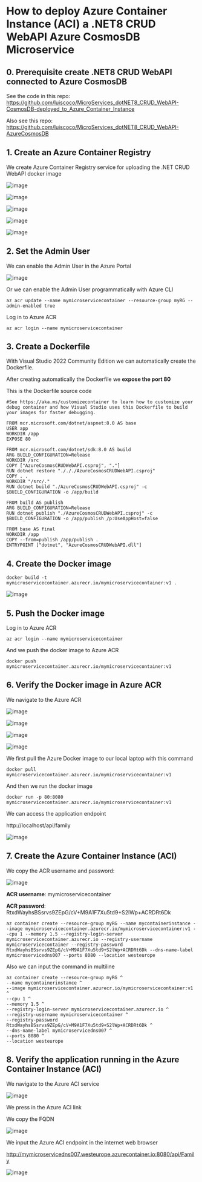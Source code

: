 # How to deploy Azure Container Instance (ACI) a .NET8 CRUD WebAPI Azure CosmosDB Microservice

## 0. Prerequisite create .NET8 CRUD WebAPI connected to Azure CosmosDB

See the code in this repo: https://github.com/luiscoco/MicroServices_dotNET8_CRUD_WebAPI-CosmosDB-deployed_to_Azure_Container_Instance

Also see this repo: https://github.com/luiscoco/MicroServices_dotNET8_CRUD_WebAPI-AzureCosmosDB

## 1. Create an Azure Container Registry

We create Azure Container Registry service for uploading the .NET CRUD WebAPI docker image

![image](https://github.com/luiscoco/MicroServices_dotNET8_CRUD_WebAPI-CosmosDB-deployed_to_Azure_Container_Instance/assets/32194879/38684cb4-6405-4516-a2d5-8c2b5fd9dddb)

![image](https://github.com/luiscoco/MicroServices_dotNET8_CRUD_WebAPI-CosmosDB-deployed_to_Azure_Container_Instance/assets/32194879/a34a5018-1a6f-4dec-8182-5a763be38da0)

![image](https://github.com/luiscoco/MicroServices_dotNET8_CRUD_WebAPI-CosmosDB-deployed_to_Azure_Container_Instance/assets/32194879/e1604cbc-3bb6-43ea-b210-d6c6034c6f31)

![image](https://github.com/luiscoco/MicroServices_dotNET8_CRUD_WebAPI-CosmosDB-deployed_to_Azure_Container_Instance/assets/32194879/e0d0ab7e-ba80-4fd3-ba16-58913bc4b76e)

![image](https://github.com/luiscoco/MicroServices_dotNET8_CRUD_WebAPI-CosmosDB-deployed_to_Azure_Container_Instance/assets/32194879/bdccf3dc-114e-4758-bd1b-0c3996a91d9a)

## 2. Set the Admin User

We can enable the Admin User in the Azure Portal 

![image](https://github.com/luiscoco/MicroServices_dotNET8_CRUD_WebAPI-CosmosDB-deployed_to_Azure_Container_Instance/assets/32194879/3690cdf3-d6b3-4003-9716-6cbf0eee4a87)

Or we can enable the Admin User programmatically with Azure CLI

```
az acr update --name mymicroservicecontainer --resource-group myRG --admin-enabled true
```

Log in to Azure ACR

```
az acr login --name mymicroservicecontainer
```

## 3. Create a Dockerfile

With Visual Studio 2022 Community Edition we can automatically create the Dockerfile. 

After creating automatically the Dockerfile we **expose the port 80**

This is the Dockerfile source code

```
#See https://aka.ms/customizecontainer to learn how to customize your debug container and how Visual Studio uses this Dockerfile to build your images for faster debugging.

FROM mcr.microsoft.com/dotnet/aspnet:8.0 AS base
USER app
WORKDIR /app
EXPOSE 80

FROM mcr.microsoft.com/dotnet/sdk:8.0 AS build
ARG BUILD_CONFIGURATION=Release
WORKDIR /src
COPY ["AzureCosmosCRUDWebAPI.csproj", "."]
RUN dotnet restore "./././AzureCosmosCRUDWebAPI.csproj"
COPY . .
WORKDIR "/src/."
RUN dotnet build "./AzureCosmosCRUDWebAPI.csproj" -c $BUILD_CONFIGURATION -o /app/build

FROM build AS publish
ARG BUILD_CONFIGURATION=Release
RUN dotnet publish "./AzureCosmosCRUDWebAPI.csproj" -c $BUILD_CONFIGURATION -o /app/publish /p:UseAppHost=false

FROM base AS final
WORKDIR /app
COPY --from=publish /app/publish .
ENTRYPOINT ["dotnet", "AzureCosmosCRUDWebAPI.dll"]
```

## 4. Create the Docker image

```
docker build -t mymicroservicecontainer.azurecr.io/mymicroservicecontainer:v1 .
```

![image](https://github.com/luiscoco/MicroServices_dotNET8_CRUD_WebAPI-CosmosDB-deployed_to_Azure_Container_Instance/assets/32194879/d3cf3bae-4791-46ca-8ade-680c1d71cd7d)

## 5. Push the Docker image

Log in to Azure ACR

```
az acr login --name mymicroservicecontainer
```

And we push the docker image to Azure ACR

```
docker push mymicroservicecontainer.azurecr.io/mymicroservicecontainer:v1
```

## 6. Verify the Docker image in Azure ACR

We navigate to the Azure ACR

![image](https://github.com/luiscoco/MicroServices_dotNET8_CRUD_WebAPI-CosmosDB-deployed_to_Azure_Container_Instance/assets/32194879/d01246fc-cb1d-4a6d-9353-dbb7145b3bbd)

![image](https://github.com/luiscoco/MicroServices_dotNET8_CRUD_WebAPI-CosmosDB-deployed_to_Azure_Container_Instance/assets/32194879/6aa03f7a-7478-4db8-8550-c4e9afbe9772)

![image](https://github.com/luiscoco/MicroServices_dotNET8_CRUD_WebAPI-CosmosDB-deployed_to_Azure_Container_Instance/assets/32194879/85f62764-9d7e-4653-9693-558fe1b15cfc)

![image](https://github.com/luiscoco/MicroServices_dotNET8_CRUD_WebAPI-CosmosDB-deployed_to_Azure_Container_Instance/assets/32194879/baa97e05-c998-4433-8dd8-c0b9d271815b)

We first pull the Azure Docker image to our local laptop with this command

```
docker pull mymicroservicecontainer.azurecr.io/mymicroservicecontainer:v1
```

And then we run the docker image

```
docker run -p 80:8080 mymicroservicecontainer.azurecr.io/mymicroservicecontainer:v1
```

We can access the application endpoint

http://localhost/api/family

![image](https://github.com/luiscoco/MicroServices_dotNET8_CRUD_WebAPI-CosmosDB-deployed_to_Azure_Container_Instance/assets/32194879/0e4a5204-7780-4e0d-b755-b225b86ab540)

## 7. Create the Azure Container Instance (ACI) 

We copy the ACR username and password:

![image](https://github.com/luiscoco/MicroServices_dotNET8_CRUD_WebAPI-CosmosDB-deployed_to_Azure_Container_Instance/assets/32194879/2099d8be-1613-44fb-90d1-08ed846fe0b6)

**ACR username**: mymicroservicecontainer
 
**ACR password**: RtxdWayhsBSsrvs9ZEpG/cV+M9A1F7Xu5td9+S2lWp+ACRDRt6Dk

```
az container create --resource-group myRG --name mycontainerinstance --image mymicroservicecontainer.azurecr.io/mymicroservicecontainer:v1 --cpu 1 --memory 1.5 --registry-login-server mymicroservicecontainer.azurecr.io --registry-username mymicroservicecontainer --registry-password RtxdWayhsBSsrvs9ZEpG/cV+M9A1F7Xu5td9+S2lWp+ACRDRt6Dk --dns-name-label mymicroservicedns007 --ports 8080 --location westeurope
```

Also we can input the command in multiline

```
az container create --resource-group myRG ^
--name mycontainerinstance ^
--image mymicroservicecontainer.azurecr.io/mymicroservicecontainer:v1 ^
--cpu 1 ^
--memory 1.5 ^
--registry-login-server mymicroservicecontainer.azurecr.io ^
--registry-username mymicroservicecontainer ^
--registry-password RtxdWayhsBSsrvs9ZEpG/cV+M9A1F7Xu5td9+S2lWp+ACRDRt6Dk ^
--dns-name-label mymicroservicedns007 ^
--ports 8080 ^
--location westeurope
```

## 8. Verify the application running in the Azure Container Instance (ACI)

We navigate to the Azure ACI service

![image](https://github.com/luiscoco/MicroServices_dotNET8_CRUD_WebAPI-CosmosDB-deployed_to_Azure_Container_Instance/assets/32194879/97d61999-ce3f-4eb4-af4b-e9f66a9fa2a1)

We press in the Azure ACI link

We copy the FQDN

![image](https://github.com/luiscoco/MicroServices_dotNET8_CRUD_WebAPI-CosmosDB-deployed_to_Azure_Container_Instance/assets/32194879/11223a06-d895-4c8b-aa59-2f0c80c21266)

We input the Azure ACI endpoint in the internet web browser

http://mymicroservicedns007.westeurope.azurecontainer.io:8080/api/Family

![image](https://github.com/luiscoco/MicroServices_dotNET8_CRUD_WebAPI-CosmosDB-deployed_to_Azure_Container_Instance/assets/32194879/953a4f6f-0026-48cb-b643-834a709150a7)








